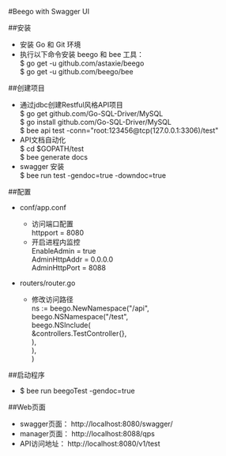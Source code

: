 #Beego with Swagger UI

##安装
* 安装 Go 和 Git 环境
* 执行以下命令安装 beego 和 bee 工具：\
  $ go get -u github.com/astaxie/beego \
  $ go get -u github.com/beego/bee

##创建项目
* 通过jdbc创建Restful风格API项目 \
  $ go get github.com/Go-SQL-Driver/MySQL \
  $ go install github.com/Go-SQL-Driver/MySQL \
  $ bee api test -conn="root:123456@tcp(127.0.0.1:3306)/test"
* API文档自动化 \
  $ cd $GOPATH/test \
  $ bee generate docs 
* swagger 安装\
  $ bee run test -gendoc=true -downdoc=true

##配置
* conf/app.conf
  * 访问端口配置\
    httpport = 8080
  * 开启进程内监控\
    EnableAdmin = true\
    AdminHttpAddr = 0.0.0.0\
    AdminHttpPort = 8088

* routers/router.go 
  * 修改访问路径 \
    ns := beego.NewNamespace("/api", \
        beego.NSNamespace("/test", \
			beego.NSInclude( \
				&controllers.TestController{}, \
			), \
		),\
	)

##启动程序
* $ bee run beegoTest -gendoc=true

##Web页面
* swagger页面：
  http://localhost:8080/swagger/
* manager页面：
  http://localhost:8088/qps
* API访问地址：
  http://localhost:8080/v1/test
